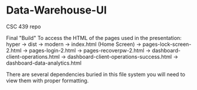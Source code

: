 # Data-Warehouse-UI
CSC 439 repo

Final "Build"
To access the HTML of the pages used in the presentation:
hyper
  -> dist
      -> modern
          -> index.html  (Home Screen)
          -> pages-lock-screen-2.html
          -> pages-login-2.html
          -> pages-recoverpw-2.html
          -> dashboard-client-operations.html
          -> dashboard-client-operations-success.html
          -> dashboard-data-analytics.html
          
There are several dependencies buried in this file system you will need to view them with proper formatting.
